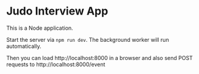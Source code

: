 # Judo Interview App

This is a Node application.

Start the server via `npm run dev`.
The background worker will run automatically.

Then you can load http://localhost:8000 in a browser and also send POST requests to http://localhost:8000/event
